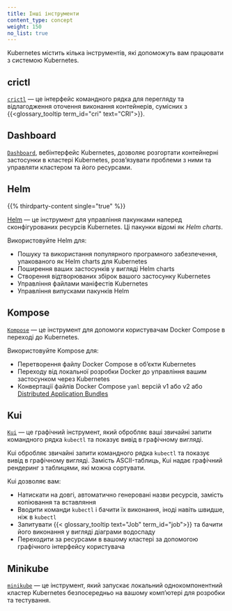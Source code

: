 ```yaml
---
title: Інші інструменти
content_type: concept
weight: 150
no_list: true
---
```


<!-- overview -->

Kubernetes містить кілька інструментів, які допоможуть вам працювати з системою Kubernetes.

<!-- body -->

## crictl

[`crictl`](https://github.com/kubernetes-sigs/cri-tools) — це інтерфейс командного рядка для перегляду та відлагодження оточення виконання контейнерів, сумісних з {{<glossary_tooltip term_id="cri" text="CRI">}}.

## Dashboard

[`Dashboard`](/uk/docs/tasks/access-application-cluster/web-ui-dashboard/), вебінтерфейс Kubernetes, дозволяє розгортати контейнерні застосунки в кластері Kubernetes, розвʼязувати проблеми з ними та управляти кластером та його ресурсами.

## Helm

{{% thirdparty-content single="true" %}}

[Helm](https://helm.sh/) — це інструмент для управління пакунками наперед сконфігурованих ресурсів Kubernetes. Ці пакунки відомі як _Helm charts_.

Використовуйте Helm для:

* Пошуку та використання популярного програмного забезпечення, упакованого як Helm charts для Kubernetes
* Поширення ваших застосунків у вигляді Helm charts
* Створення відтворюваних збірок вашого застосунку Kubernetes
* Управління файлами маніфестів Kubernetes
* Управління випусками пакунків Helm

## Kompose

[`Kompose`](https://github.com/kubernetes/kompose) — це інструмент для допомоги користувачам Docker Compose в переході до Kubernetes.

Використовуйте Kompose для:

* Перетворення файлу Docker Compose в обʼєкти Kubernetes
* Переходу від локальної розробки Docker до управління вашим застосунком через Kubernetes
* Конвертації файлів Docker Compose `yaml` версій v1 або v2 або [Distributed Application Bundles](https://docs.docker.com/compose/bundles/)

## Kui

[`Kui`](https://github.com/kubernetes-sigs/kui) — це графічний інструмент, який обробляє ваші звичайні запити командного рядка `kubectl` та показує вивід в графічному вигляді.

Kui обробляє звичайні запити командного рядка `kubectl` та показує вивід в графічному вигляді. Замість ASCII-таблиць, Kui надає графічний рендеринг з таблицями, які можна сортувати.

Kui дозволяє вам:

* Натискати на довгі, автоматично генеровані назви ресурсів, замість копіювання та вставляння
* Вводити команди `kubectl` і бачити їх виконання, іноді навіть швидше, ніж в `kubectl`
* Запитувати {{< glossary_tooltip text="Job" term_id="job">}} та бачити його виконання у вигляді діаграми водоспаду
* Переходити за ресурсами в вашому кластері за допомогою графічного інтерфейсу користувача

## Minikube

[`minikube`](https://minikube.sigs.k8s.io/docs/) — це інструмент, який запускає локальний однокомпонентний кластер Kubernetes безпосередньо на вашому компʼютері для розробки та тестування.
